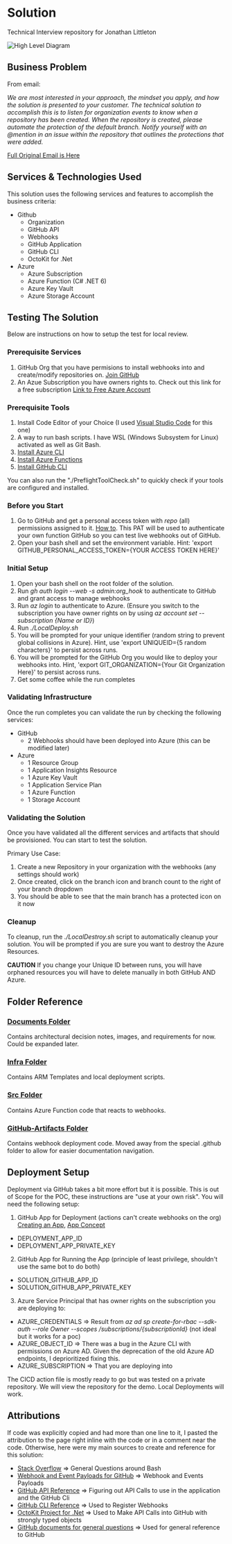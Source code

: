 # Solution
Technical Interview repository for Jonathan Littleton

![High Level Diagram](./docs/images/HighLevelDiagram.png)

## Business Problem

From email:

*We are most interested in your approach, the mindset you apply, and how the solution is presented to your customer. The technical solution to accomplish this is to listen for organization events to know when a repository has been created. When the repository is created, please automate the protection of the default branch. Notify yourself with an @mention in an issue within the repository that outlines the protections that were added.*

[Full Original Email is Here](/docs/requirements/2022_04_12_Email.md)

## Services & Technologies Used
This solution uses the following services and features to accomplish the business criteria:

- Github
    - Organization
    - GitHub API
    - Webhooks
    - GitHub Application
    - GitHub CLI
    - OctoKit for .Net 
- Azure
    - Azure Subscription
    - Azure Function (C# .NET 6)
    - Azure Key Vault
    - Azure Storage Account

## Testing The Solution

Below are instructions on how to setup the test for local review. 

### Prerequisite Services
1. GitHub Org that you have permisions to install webhooks into and create/modify repositories on. [Join GitHub](https://github.com/join)
2. An Azue Subscription you have owners rights to. Check out this link for a free subscription [Link to Free Azure Account](https://azure.microsoft.com/en-us/free/)

### Prerequisite Tools
1. Install Code Editor of your Choice (I used [Visual Studio Code](https://code.visualstudio.com/) for this one)
2. A way to run bash scripts. I have WSL (Windows Subsystem for Linux) activated as well as Git Bash. 
3. [Install Azure CLI](https://docs.microsoft.com/en-us/cli/azure/install-azure-cli)
4. [Install Azure Functions](https://docs.microsoft.com/en-us/azure/azure-functions/functions-develop-local)
5. [Install GitHub CLI](https://github.com/cli/cli#installation)

You can also run the "./PreflightToolCheck.sh" to quickly check if your tools are configured and installed.

### Before you Start
1. Go to GitHub and get a personal access token with *repo* (all) permissions assigned to it. [How to](https://docs.github.com/en/authentication/keeping-your-account-and-data-secure/creating-a-personal-access-token). This PAT will be used to authenticate your own function GitHub so you can test live webhooks out of GitHub.
2. Open your bash shell and set the environment variable. Hint: 'export GITHUB_PERSONAL_ACCESS_TOKEN={YOUR ACCESS TOKEN HERE}'

### Initial Setup
1. Open your bash shell on the root folder of the solution.
2. Run *gh auth login --web -s admin:org_hook* to authenticate to GitHub and grant access to manage webhooks
3. Run *az login* to authenticate to Azure. (Ensure you switch to the subscription you have owner rights on by using *az account set --subscription {Name or ID}*)
4. Run *./LocalDeploy.sh*
5. You will be prompted for your unique identifier (random string to prevent global collisions in Azure). Hint, use 'export UNIQUEID={5 random characters}' to persist across runs.
6. You will be prompted for the GitHub Org you would like to deploy your webhooks into. Hint, 'export GIT_ORGANIZATION={Your Git Organization Here}' to persist across runs.
7. Get some coffee while the run completes

### Validating Infrastructure
Once the run completes you can validate the run by checking the following services:

- GitHub
  - 2 Webhooks should have been deployed into Azure (this can be modified later)
- Azure
  - 1 Resource Group
  - 1 Application Insights Resource
  - 1 Azure Key Vault
  - 1 Application Service Plan
  - 1 Azure Function
  - 1 Storage Account

### Validating the Solution
Once you have validated all the different services and artifacts that should be provisioned. You can start to test the solution.

Primary Use Case:
1. Create a new Repository in your organization with the webhooks (any settings should work)
2. Once created, click on the branch icon and branch count to the right of your branch dropdown
3. You should be able to see that the main branch has a protected icon on it now

### Cleanup
To cleanup, run the *./LocalDestroy.sh* script to automatically cleanup your solution. You will be prompted if you are sure you want to destroy the Azure Resources.

**CAUTION** If you change your Unique ID between runs, you will have orphaned resources you will have to delete manually in both GitHub AND Azure. 

## Folder Reference

### [Documents Folder](./docs/)

Contains architectural decision notes, images, and requirements for now. Could be expanded later. 

### [Infra Folder](./infra/)

Contains ARM Templates and local deployment scripts. 

### [Src Folder](./src/)

Contains Azure Function code that reacts to webhooks.

### [GitHub-Artifacts Folder](./github-artifacts/)

Contains webhook deployment code. Moved away from the special .github folder to allow for easier documentation navigation.

## Deployment Setup

Deployment via GitHub takes a bit more effort but it is possible. This is out of Scope for the POC, these instructions are "use at your own risk". You will need the following setup:

1. GitHub App for Deployment (actions can't create webhooks on the org) [Creating an App](hhttps://docs.github.com/en/developers/apps/building-github-apps/creating-a-github-app), [App Concept](https://docs.github.com/en/developers/apps/getting-started-with-apps/about-apps)
  - DEPLOYMENT_APP_ID
  - DEPLOYMENT_APP_PRIVATE_KEY

2. GitHub App for Running the App (principle of least privilege, shouldn't use the same bot to do both) 
  - SOLUTION_GITHUB_APP_ID
  - SOLUTION_GITHUB_APP_PRIVATE_KEY

3. Azure Service Principal that has owner rights on the subscription you are deploying to:
  - AZURE_CREDENTIALS => Result from *az ad sp create-for-rbac --sdk-auth --role Owner  --scopes /subscriptions/{subscriptionId}* (not ideal but it works for a poc)
  - AZURE_OBJECT_ID => There was a bug in the Azure CLI with permissions on Azure AD. Given the deprecation of the old Azure AD endpoints, I deprioritized fixing this.
  - AZURE_SUBSCRIPTION => That you are deploying into

The CICD action file is mostly ready to go but was tested on a private repository. We will view the repository for the demo. Local Deployments will work.

## Attributions

If code was explicitly copied and had more than one line to it, I pasted the attribution to the page right inline with the code or in a comment near the code. Otherwise, here were my main sources to create and reference for this solution:

- [Stack Overflow](https://stackoverflow.com/) => General Questions around Bash
- [Webhook and Event Payloads for GitHub](https://docs.github.com/en/developers/webhooks-and-events/webhooks/webhook-events-and-payloads) => Webhook and Events Payloads
- [GitHub API Reference](https://docs.github.com/en/rest/reference) => Figuring out API Calls to use in the application and the GitHub Cli
- [GitHub CLI Reference](https://cli.github.com/manual/index) => Used to Register Webhooks
- [OctoKit Project for .Net](https://github.com/octokit/octokit.net) => Used to Make API Calls into GitHub with strongly typed objects
- [GitHub documents for general questions](https://docs.github.com/en) => Used for general reference to GitHub
